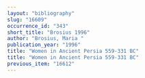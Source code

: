 ```yaml
---
layout: "bibliography"
slug: "16609"
occurrence_id: "343"
short_title: "Brosius 1996"
author: "Brosius, Maria "
publication_year: "1996"
title: "Women in Ancient Persia 559-331 BC"
title: "Women in Ancient Persia 559-331 BC"
previous_item: "16612"
---
```

